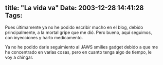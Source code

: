 title: "La vida va"
Date: 2003-12-28 14:41:28
Tags: 
---
<p>Pues últimamente ya no he podido escribir mucho en el blog, debido principalmente, a la mortal gripe que me dió. Pero bueno, aquí seguimos, con inyecciones y harto medicamento.</p>

<p>Ya no he podido darle seguimiento al JAWS smilies gadget debido a que me he concentrado en varias cosas, pero en cuanto tenga algo de tiempo, le voy a chingar.</p>
